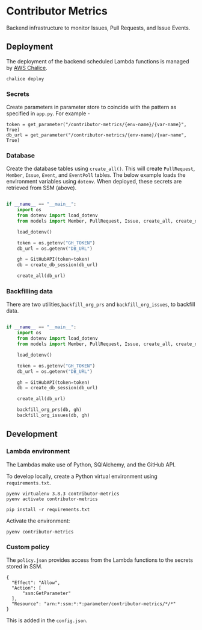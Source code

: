 # Contributor Metrics

Backend infrastructure to monitor Issues, Pull Requests, and Issue Events.

## Deployment

The deployment of the backend scheduled Lambda functions is managed by [AWS Chalice](https://aws.github.io/chalice/index.html).

```
chalice deploy
```

### Secrets

Create parameters in parameter store to coincide with the pattern as specified in `app.py`. For example -

```
token = get_parameter("/contributor-metrics/{env-name}/{var-name}", True)
db_url = get_parameter("/contributor-metrics/{env-name}/{var-name", True)
```

### Database

Create the database tables using `create_all()`. This will create `PullRequest`, `Member`, `Issue`, `Event`, and `EventPoll` tables. The below example loads the environment variables using `dotenv`. When deployed, these secrets are retrieved from SSM (above).

```python

if __name__ == "__main__":
    import os
    from dotenv import load_dotenv
    from models import Member, PullRequest, Issue, create_all, create_db_session

    load_dotenv()

    token = os.getenv("GH_TOKEN")
    db_url = os.getenv("DB_URL")

    gh = GitHubAPI(token=token)
    db = create_db_session(db_url)

    create_all(db_url)

```

### Backfilling data

There are two utilities,`backfill_org_prs` and `backfill_org_issues`, to backfill data.

```python

if __name__ == "__main__":
    import os
    from dotenv import load_dotenv
    from models import Member, PullRequest, Issue, create_all, create_db_session

    load_dotenv()

    token = os.getenv("GH_TOKEN")
    db_url = os.getenv("DB_URL")

    gh = GitHubAPI(token=token)
    db = create_db_session(db_url)

    create_all(db_url)

    backfill_org_prs(db, gh)
    backfill_org_issues(db, gh)

```

## Development

### Lambda environment

The Lambdas make use of Python, SQlAlchemy, and the GitHub API.

To develop locally, create a Python virtual environment using `requirements.txt`.

```
pyenv virtualenv 3.8.3 contributor-metrics
pyenv activate contributor-metrics
```

```
pip install -r requirements.txt
```

Activate the environment:

```
pyenv contributor-metrics

```

### Custom policy

The `policy.json` provides access from the Lambda functions to the secrets stored in SSM.

```
{
  "Effect": "Allow",
  "Action": [
      "ssm:GetParameter"
  ],
  "Resource": "arn:*:ssm:*:*:parameter/contributor-metrics/*/*"
}
```

This is added in the `config.json`.

